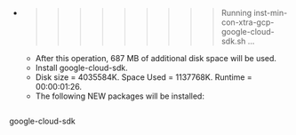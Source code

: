 * >>>>>>>>> Running inst-min-con-xtra-gcp-google-cloud-sdk.sh ...
  * After this operation, 687 MB of additional disk space will be used.
  * Install google-cloud-sdk.
  * Disk size = 4035584K. Space Used = 1137768K. Runtime = 00:00:01:26.
  * The following NEW packages will be installed:
  ```bash
google-cloud-sdk
  ```
